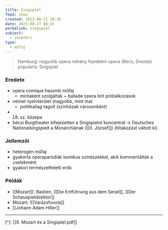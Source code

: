 ```yaml
---
title: Singspiel
feed: show
created: 2023-08-21 20:35
date: 2023-08-27 08:37
permalink: singspiel
subject:
  - zenetöri
type:
  - műfaj
---
```


> Hamburg: nagyobb opera
> néhány fejedelmi opera (Bécs, Drezda)
> populáris: Singspiel

### Eredete

- opera comique hasonló műfaj
	- mintaként szolgáltak + ballade opera brit próbálkozások
- német nyelvterület (nagyobb, mint ma)
	- politikailag tagolt (színházak városonként)
- 18. sz. közepe
- bécsi Burgtheater kifejezetten a Singspielre koncentrál -> Deutsches Nationalsingspielt a Monarchiának ([[II. József]]) (tiltakozást váltott ki)

### Jellemzői

- heterogén műfaj
- gyakorta operaparódiák komikus színészekkel, akik kommentálták a cselekmént
- gyakori természetfeletti erők

### Példák

- [[Mozart]]: Bastien, [[Die Entführung aus dem Serail]], [[Der Schauspieldirektor]]
- Mozart: ![[Varázsfuvola]]
- [[Johann Adam Hiller]]

---
[^]: [[9. Mozart és a Singspiel.pdf]]